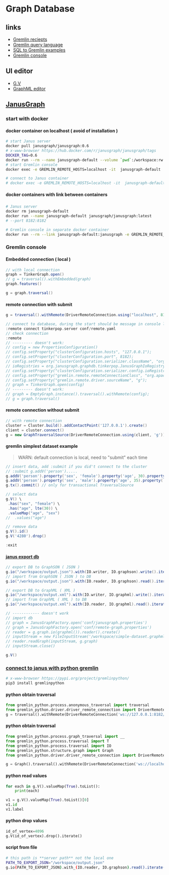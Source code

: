 # Graph Database

## links
* [Gremlin reciepts](https://tinkerpop.apache.org/docs/3.5.5/recipes/)
* [Gremlin query language](https://docs.janusgraph.org/getting-started/gremlin/)  
* [SQL to Gremlin examples](http://sql2gremlin.com/)
* [Gremlin console](https://tinkerpop.apache.org/docs/3.5.5/tutorials/the-gremlin-console/)

## UI editor
* [G.V](https://gdotv.com/)
* [GraphML editor](https://www.yworks.com/yed-live/)

## [JanusGraph](https://docs.janusgraph.org/getting-started/basic-usage/)  

### start with docker

#### docker container on localhost ( avoid of installation )
```sh
# start Janus server
docker pull janusgraph/janusgraph:0.6
# x-www-browser https://hub.docker.com/r/janusgraph/janusgraph/tags
DOCKER_TAG=0.6
docker run --rm --name janusgraph-default --volume `pwd`:/workspace:rw --network="host" janusgraph/janusgraph:$DOCKER_TAG
# start Gremlin console
docker exec -e GREMLIN_REMOTE_HOSTS=localhost -it  janusgraph-default ./bin/gremlin.sh

# connect to Janus container
# docker exec -e GREMLIN_REMOTE_HOSTS=localhost -it  janusgraph-default /bin/bash
```

#### docker containers with link between containers
##### 
```sh
# Janus server
docker rm janusgraph-default
docker run --name janusgraph-default janusgraph/janusgraph:latest
# --port 8182:8182

# Gremlin console in separate docker container
docker run --rm --link janusgraph-default:janusgraph -e GREMLIN_REMOTE_HOSTS=janusgraph -it janusgraph/janusgraph:latest ./bin/gremlin.sh
```

### Gremlin console 
#### Embedded connection ( local )
```groovy
// with local connection
graph = TinkerGraph.open()
// g = traversal().withEmbedded(graph)
graph.features()

g = graph.traversal()
```

#### remote connection with submit
```groovy
g = traversal().withRemote(DriverRemoteConnection.using("localhost", 8182));
```
```groovy
// connect to database, during the start should be message in console like: "plugin activated: tinkerpop.server"
:remote connect tinkerpop.server conf/remote.yaml
// check connection
:remote
// --------- doesn't work:
// config = new PropertiesConfiguration()
// config.setProperty("clusterConfiguration.hosts", "127.0.0.1");
// config.setProperty("clusterConfiguration.port", 8182);
// config.setProperty("clusterConfiguration.serializer.className", "org.apache.tinkerpop.gremlin.driver.ser.GryoMessageSerializerV1d0");
// ioRegistries = org.janusgraph.graphdb.tinkerpop.JanusGraphIoRegistry
// config.setProperty("clusterConfiguration.serializer.config.ioRegistries", ioRegistries); // (e.g. [ org.janusgraph.graphdb.tinkerpop.JanusGraphIoRegistry) ]
// config.setProperty("gremlin.remote.remoteConnectionClass", "org.apache.tinkerpop.gremlin.driver.remote.DriverRemoteConnection");
// config.setProperty("gremlin.remote.driver.sourceName", "g");
// graph = TinkerGraph.open(config)
// --------- doesn't work:
// graph = EmptyGraph.instance().traversal().withRemote(config);
// g = graph.traversal()
```

#### remote connection without submit
```groovy
// with remote connection
cluster = Cluster.build().addContactPoint('127.0.0.1').create()
client = cluster.connect()
g = new GraphTraversalSource(DriverRemoteConnection.using(client, 'g'))
```

#### gremlin simplest dataset example
> WARN: default connection is local, need to "submit" each time
```groovy
// insert data, add :submit if you did't connect to the cluster
// :submit g.addV('person').....
g.addV('person').property('sex', 'female').property('age', 30).property('name','Alice').as("Alice");
g.addV('person').property('sex', 'male').property('age', 35).property('name','Bob').as("Bob");
g.tx().commit() // only for transactional TraversalSource

// select data
g.V() \
 .has("sex", "female") \
 .has("age", lte(30)) \
 .valueMap("age", "sex")
//  .values("age")       

// remove data
g.V().id()
g.V('4280').drop()

:exit
```
#### [janus export db](https://tinkerpop.apache.org/docs/3.6.4/reference/#io-step)
```groovy
// export DB to GraphSON ( JSON )
g.io("/workspace/output.json").with(IO.writer, IO.graphson).write().iterate()
// import from GraphSON ( JSON ) to DB
g.io("/workspace/output.json").with(IO.reader, IO.graphson).read().iterate()

// export DB to GraphML ( XML )
g.io("/workspace/output.xml").with(IO.writer, IO.graphml).write().iterate()
// import from GraphML ( XML ) to DB
g.io("/workspace/output.xml").with(IO.reader, IO.graphml).read().iterate()

// ------------ doesn't work
// import db
// graph = JanusGraphFactory.open('conf/janusgraph.properties')
// graph = JanusGraphFactory.open('conf/remote-graph.properties')
// reader = g.graph.io(graphml()).reader().create()
// inputStream = new FileInputStream('/workspace/simple-dataset.graphml')
// reader.readGraph(inputStream, g.graph)
// inputStream.close()

g.V()
```



### [connect to janus with python  gremlin](https://tinkerpop.apache.org/docs/current/reference/#connecting-rgp)
```sh
# x-www-browser https://pypi.org/project/gremlinpython/
pip3 install gremlinpython
```
#### python obtain traversal
```py
from gremlin_python.process.anonymous_traversal import traversal
from gremlin_python.driver.driver_remote_connection import DriverRemoteConnection
g = traversal().withRemote(DriverRemoteConnection('ws://127.0.0.1:8182/gremlin','g'))
```
#### python obtain traversal
```py
from gremlin_python.process.graph_traversal import __
from gremlin_python.process.traversal import T
from gremlin_python.process.traversal import IO
from gremlin_python.structure.graph import Graph
from gremlin_python.driver.driver_remote_connection import DriverRemoteConnection

g = Graph().traversal().withRemote(DriverRemoteConnection('ws://localhost:8182/gremlin', 'g'))
```

#### python read values
```py
for each in g.V().valueMap(True).toList():
    print(each)

v1 = g.V().valueMap(True).toList()[0]
v1.id
v1.label
```

#### python drop values
```py
id_of_vertex=4096
g.V(id_of_vertex).drop().iterate()
```

#### script from file
```sh
# this path is **server path** not the local one
PATH_TO_EXPORT_JSON="/workspace/output.json"
g.io(PATH_TO_EXPORT_JSON).with_(IO.reader, IO.graphson).read().iterate()
```